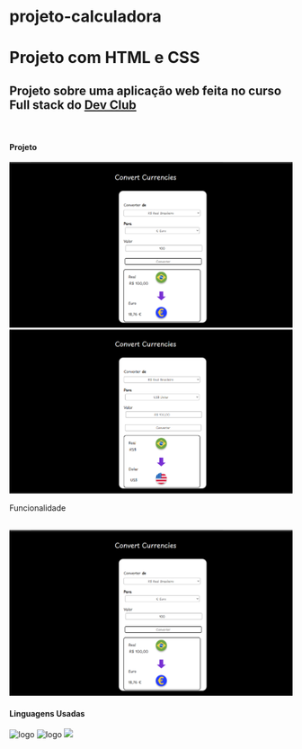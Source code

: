 # projeto-calculadora

<H1> Projeto com HTML e CSS </H1>

<h2> Projeto sobre uma aplicação web feita no curso Full stack do <a href="https://rodolfomori.com.br/devclub/">Dev Club</a></h2>

<br>

<h4>Projeto</h4>


<img  src="https://github.com/kaiocandido/projeto-calculadora-desafio/blob/main/conve.png?raw=true" alt="logo"/>
<br>
<img src="https://github.com/kaiocandido/projeto-calculadora-desafio/blob/main/funciomento.png?raw=true"/>

<p> Funcionalidade</p>
<br>
<img  src="https://github.com/kaiocandido/projeto-calculadora-desafio/blob/main/conve.png?raw=true" alt="logo"/>



<h4>Linguagens Usadas</h4>

<img src="https://img.shields.io/badge/HTML5-E34F26?style=for-the-badge&logo=html5&logoColor=white" alt="logo" width=100px height=30px>
<img src="https://img.shields.io/badge/CSS3-1572B6?style=for-the-badge&logo=css3&logoColor=white" alt="logo" width=100px height=30px>
<img src="https://icons8.com/icon/108784/javascript" />
